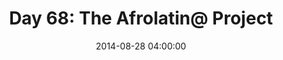 ---
permalink: /jekyll/update/2014/08/28/day68
redirect_to: http://arounddh.elotroalex.com/jekyll/update/2014/08/28/day68
layout: base_redirect
title:  "Day 68: The Afrolatin@ Project"
date:   2014-08-28 04:00:00
categories: jekyll update
---